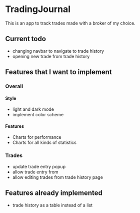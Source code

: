 # TradingJournal
This is an app to track trades made with a broker of my choice.

## Current todo
- changing navbar to navigate to trade history
- opening new trade from trade history

## Features that I want to implement
### Overall
#### Style
- light and dark mode
- implement color scheme

#### Features
- Charts for performance
- Charts for all kinds of statistics

### Trades
- update trade entry popup
- allow trade entry from
- allow editing trades from trade history page

## Features already implemented
- trade history as a table instead of a list